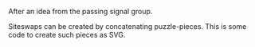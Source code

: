 After an idea from the passing signal group.

Siteswaps can be created by concatenating puzzle-pieces. This is some code to create such pieces as SVG. 
